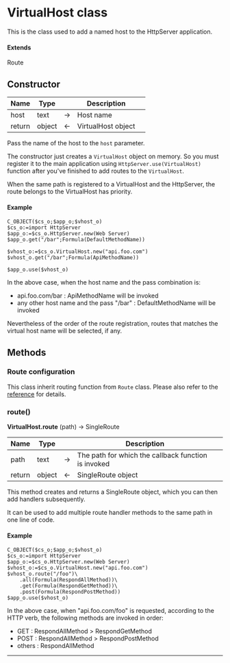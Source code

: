 # VirtualHost class

This is the class used to add a named host to the HttpServer application.

#### Extends

Route

## Constructor

|Name|Type||Description||
|-----|-----|-----|-----|-----|
|host|text|&#x2192;|Host name||
|return|object|&#x2190;|VirtualHost object||

Pass the name of the host to the `host` parameter.

The constructor just creates a `VirtualHost` object on memory. So you must register it to the main application using `HttpServer.use(VirtualHost)` function after you've finished to add routes to the `VirtualHost`.

When the same path is registered to a VirtualHost and the HttpServer, the route belongs to the VirtualHost has priority.

#### Example

```4D
C_OBJECT($cs_o;$app_o;$vhost_o)
$cs_o:=import HttpServer
$app_o:=$cs_o.HttpServer.new(Web Server)
$app_o.get("/bar";Formula(DefaultMethodName))

$vhost_o:=$cs_o.VirtualHost.new("api.foo.com")
$vhost_o.get("/bar";Formula(ApiMethodName))

$app_o.use($vhost_o)
```

In the above case, when the host name and the pass combination is:
* api.foo.com/bar : ApiMethodName will be invoked
* any other host name and the pass "/bar" : DefaultMethodName will be invoked

Nevertheless of the order of the route registration, routes that matches the virtual host name will be selected, if any.

## Methods

### Route configuration

This class inherit routing function from `Route` class. Please also refer to the [reference](https://koichiharadaendor.github.io/HTTPServer/src/Documentation/Classes/Route.html) for details.

### route()

**VirtualHost.route** (path) -> SingleRoute

|Name|Type||Description||
|-----|-----|-----|-----|-----|
|path|text|&#x2192;|The path for which the callback function is invoked||
|return|object|&#x2190;|SingleRoute object||

This method creates and returns a SingleRoute object, which you can then add handlers subsequently.

It can be used to add multiple route handler methods to the same path in one line of code.

#### Example

```4D
C_OBJECT($cs_o;$app_o;$vhost_o)
$cs_o:=import HttpServer
$app_o:=$cs_o.HttpServer.new(Web Server)
$vhost_o:=$cs_o.VirtualHost.new("api.foo.com")
$vhost_o.route("/foo")\
    .all(Formula(RespondAllMethod))\
    .get(Formula(RespondGetMethod))\
    .post(Formula(RespondPostMethod))
$app_o.use($vhost_o)
```

In the above case, when "api.foo.com/foo" is requested, according to the HTTP verb, the following methods are invoked in order:

* GET : RespondAllMethod > RespondGetMethod
* POST : RespondAllMethod > RespondPostMethod
* others : RespondAllMethod

---
